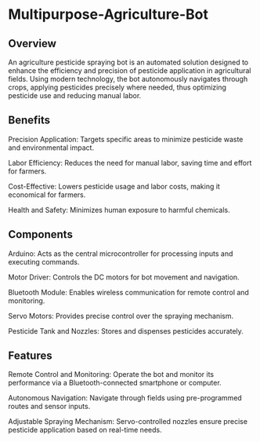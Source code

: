 # Multipurpose-Agriculture-Bot
## Overview

An agriculture pesticide spraying bot is an automated solution designed to enhance the efficiency and precision of pesticide application in agricultural fields. Using modern technology, the bot autonomously navigates through crops, applying pesticides precisely where needed, thus optimizing pesticide use and reducing manual labor.

## Benefits

Precision Application: Targets specific areas to minimize pesticide waste and environmental impact.

Labor Efficiency: Reduces the need for manual labor, saving time and effort for farmers.

Cost-Effective: Lowers pesticide usage and labor costs, making it economical for farmers.

Health and Safety: Minimizes human exposure to harmful chemicals.

## Components

Arduino: Acts as the central microcontroller for processing inputs and executing commands.

Motor Driver: Controls the DC motors for bot movement and navigation.

Bluetooth Module: Enables wireless communication for remote control and monitoring.

Servo Motors: Provides precise control over the spraying mechanism.

Pesticide Tank and Nozzles: Stores and dispenses pesticides accurately.

## Features

Remote Control and Monitoring: Operate the bot and monitor its performance via a Bluetooth-connected smartphone or computer.

Autonomous Navigation: Navigate through fields using pre-programmed routes and sensor inputs.

Adjustable Spraying Mechanism: Servo-controlled nozzles ensure precise pesticide application based on real-time needs.
